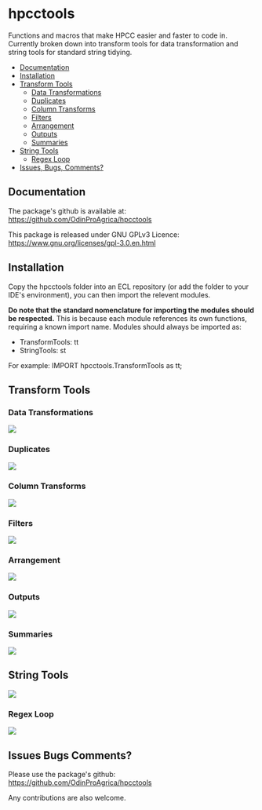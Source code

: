 # hpcctools
Functions and macros that make HPCC easier and faster to code in. Currently broken down into transform tools for data transformation and string tools for standard string tidying. 

- [Documentation](#Documentation)
- [Installation](#Installation)
- [Transform Tools](#Transform-Tools)
  * [Data Transformations](#Data-Transformations)
  * [Duplicates](#Duplicates)
  * [Column Transforms](#Column-Transforms)
  * [Filters](#Filters)
  * [Arrangement](#Arrangement)
  * [Outputs](#Outputs)
  * [Summaries](#Summaries)
- [String Tools](#String-Tools)
  * [Regex Loop](#Regex-Loop)
- [Issues, Bugs, Comments? ](#Issues-Bugs-Comments)
    
## Documentation
The package's github is available at: https://github.com/OdinProAgrica/hpcctools

This package is released under GNU GPLv3 Licence: https://www.gnu.org/licenses/gpl-3.0.en.html

## Installation
Copy the hpcctools folder into an ECL repository (or add the folder to your IDE's environment), you can then import the relevent modules.

**Do note that the standard nomenclature for importing the modules should be respected.** This is because each module references its own functions, requiring a known import name. Modules should always be imported as:

* TransformTools: tt
* StringTools: st

For example: 
IMPORT hpcctools.TransformTools as tt;

## Transform Tools

### Data Transformations
![](./docs/img/DataTransformations.PNG)

### Duplicates
![](./docs/img/DupsDedups.PNG)

### Column Transforms
![](./docs/img/Columns.PNG)

### Filters
![](./docs/img/Filters.PNG)

### Arrangement
![](./docs/img/Arrange.PNG)

### Outputs
![](./docs/img/Outputs.PNG)

### Summaries
![](./docs/img/Summaries.PNG)

## String Tools
![](./docs/img/StringTools.PNG)

### Regex Loop
![](./docs/img/RegexLoop.PNG)

## Issues Bugs Comments? 
Please use the package's github: https://github.com/OdinProAgrica/hpcctools

Any contributions are also welcome.